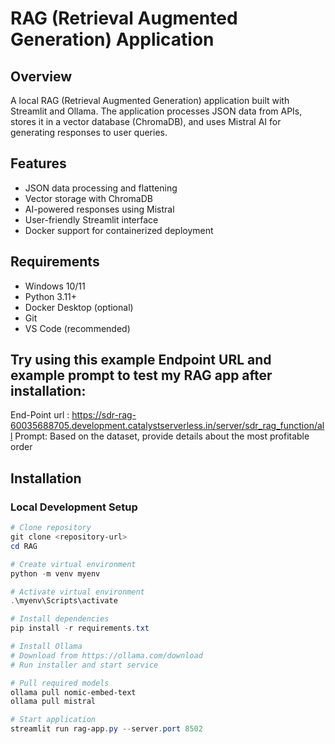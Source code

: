 # RAG (Retrieval Augmented Generation) Application

## Overview
A local RAG (Retrieval Augmented Generation) application built with Streamlit and Ollama. The application processes JSON data from APIs, stores it in a vector database (ChromaDB), and uses Mistral AI for generating responses to user queries.

## Features
- JSON data processing and flattening
- Vector storage with ChromaDB
- AI-powered responses using Mistral
- User-friendly Streamlit interface
- Docker support for containerized deployment

## Requirements
- Windows 10/11
- Python 3.11+
- Docker Desktop (optional)
- Git
- VS Code (recommended)

## Try using this example Endpoint URL and example prompt to test my RAG app after installation:
End-Point url : https://sdr-rag-60035688705.development.catalystserverless.in/server/sdr_rag_function/all
Prompt: Based on the dataset, provide details about the most profitable order

## Installation

### Local Development Setup
```powershell
# Clone repository
git clone <repository-url>
cd RAG

# Create virtual environment
python -m venv myenv

# Activate virtual environment
.\myenv\Scripts\activate

# Install dependencies
pip install -r requirements.txt

# Install Ollama
# Download from https://ollama.com/download
# Run installer and start service

# Pull required models
ollama pull nomic-embed-text
ollama pull mistral

# Start application
streamlit run rag-app.py --server.port 8502

